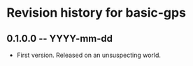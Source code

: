 # Revision history for basic-gps

## 0.1.0.0 -- YYYY-mm-dd

* First version. Released on an unsuspecting world.

